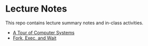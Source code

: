 # Lecture Notes

This repo contains lecture summary notes and in-class activities.

* [A Tour of Computer Systems](01-tour.md)
* [Fork, Exec, and Wait](02-fork-wait-exec.md)
